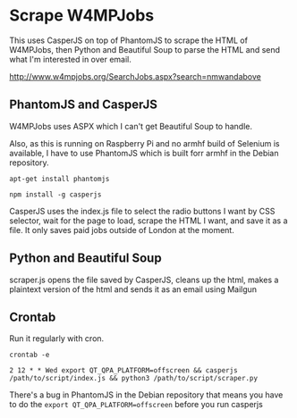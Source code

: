 # Scrape W4MPJobs

This uses CasperJS on top of PhantomJS to scrape the HTML of W4MPJobs, then Python and Beautiful Soup to parse the HTML and send what I'm interested in over email.

<http://www.w4mpjobs.org/SearchJobs.aspx?search=nmwandabove>

## PhantomJS and CasperJS

W4MPJobs uses ASPX which I can't get Beautiful Soup to handle.

Also, as this is running on Raspberry Pi and no armhf build of Selenium is available, I have to use PhantomJS which is built forr armhf in the Debian repository.

`apt-get install phantomjs`

`npm install -g casperjs`

CasperJS uses the index.js file to select the radio buttons I want by CSS selector, wait for the page to load, scrape the HTML I want, and save it as a file. It only saves paid jobs outside of London at the moment.

## Python and Beautiful Soup

scraper.js opens the file saved by CasperJS, cleans up the html, makes a plaintext version of the html and sends it as an email using Mailgun

## Crontab

Run it regularly with cron.

`crontab -e`

`2 12 * * Wed export QT_QPA_PLATFORM=offscreen && casperjs /path/to/script/index.js && python3 /path/to/script/scraper.py`

There's a bug in PhantomJS in the Debian repository that means you have to do the `export QT_QPA_PLATFORM=offscreen` before you run casperjs